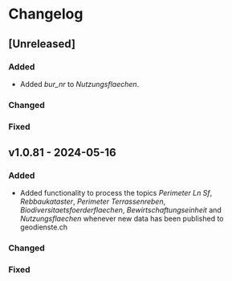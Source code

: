 # Changelog

## [Unreleased]

### Added

- Added _bur_nr_ to _Nutzungsflaechen_.

### Changed

### Fixed

## v1.0.81 - 2024-05-16

### Added

- Added functionality to process the topics _Perimeter Ln Sf_, _Rebbaukataster_, _Perimeter Terrassenreben_, _Biodiversitaetsfoerderflaechen_, _Bewirtschaftungseinheit_ and _Nutzungsflaechen_ whenever new data has been published to geodienste.ch

### Changed

### Fixed
